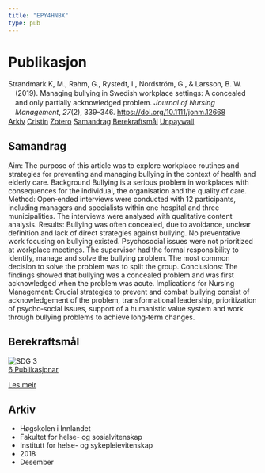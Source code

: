 ```yaml
---
title: "EPY4HNBX"
type: pub
---
```

<h1>Publikasjon</h1>
<article id="csl-bib-container-EPY4HNBX" class="csl-bib-container">
  <div class="csl-bib-body" style="line-height: 1.35; padding-left: 1em; text-indent:-1em;">
  <div class="csl-entry">Strandmark K, M., Rahm, G., Rystedt, I., Nordstr&#xF6;m, G., &amp; Larsson, B. W. (2019). Managing bullying in Swedish workplace settings: A concealed and only partially acknowledged problem. <i>Journal of Nursing Management</i>, <i>27</i>(2), 339&#x2013;346. <a href="https://doi.org/10.1111/jonm.12668">https://doi.org/10.1111/jonm.12668</a></div>
</div>
  <div class="csl-bib-buttons">
    <a href="#taxonomy-article-EPY4HNBX" class="csl-bib-button">Arkiv</a>
    <a href="https://app.cristin.no/results/show.jsf?id=1646105" alt="Cristin URL" class="csl-bib-button">Cristin</a>
    <a href="http://zotero.org/groups/5402882/items/EPY4HNBX" alt="Zotero URL" class="csl-bib-button">Zotero</a>
    <a href="#abstract-article-EPY4HNBX" class="csl-bib-button">Samandrag</a>
    <a href="#sdg-article-EPY4HNBX" class="csl-bib-button">Berekraftsmål</a>
    <a href="https://doi.org/10.1111/jonm.12668" class="csl-bib-button">Unpaywall</a>
  </div>
  <div id="csl-bib-meta-container-EPY4HNBX"></div>
</article>
<div id="csl-bib-meta-EPY4HNBX" class="csl-bib-meta">
  <article id="abstract-article-EPY4HNBX" class="abstract-article">
    <h1>Samandrag</h1>
    Aim: The purpose of this article was to explore workplace routines and strategies for preventing and managing bullying in the context of health and elderly care. Background Bullying is a serious problem in workplaces with consequences for the individual, the organisation and the quality of care. Method: Open‐ended interviews were conducted with 12 participants, including managers and specialists within one hospital and three municipalities. The interviews were analysed with qualitative content analysis. Results: Bullying was often concealed, due to avoidance, unclear definition and lack of direct strategies against bullying. No preventative work focusing on bullying existed. Psychosocial issues were not prioritized at workplace meetings. The supervisor had the formal responsibility to identify, manage and solve the bullying problem. The most common decision to solve the problem was to split the group. Conclusions: The findings showed that bullying was a concealed problem and was first acknowledged when the problem was acute. Implications for Nursing Management: Crucial strategies to prevent and combat bullying consist of acknowledgement of the problem, transformational leadership, prioritization of psycho‐social issues, support of a humanistic value system and work through bullying problems to achieve long‐term changes.
  </article>
  <article id="sdg-article-EPY4HNBX" class="sdg-article">
    <h1>Berekraftsmål</h1>
    <div class="sdg-container"><div id="sdg3" class="sdg"> <img src="{{< params subfolder >}}images/sdg/sdg03_no.png" class="image" alt="SDG 3"> <div class="sdg-overlay"> <a href="{{< params subfolder >}}no/archive/?sdg=3#archive" class="sdg-publication-count"><span>6</span> Publikasjonar</a> <p><a href="NA" class="sdg-read-more">Les meir</a></p> </div> </div></div>
  </article>
  <article id="taxonomy-article-EPY4HNBX" class="taxonomy-article">
    <h1>Arkiv</h1>
    <ul>
      <li>Høgskolen i Innlandet</li>
      <li>Fakultet for helse- og sosialvitenskap</li>
      <li>Institutt for helse- og sykepleievitenskap</li>
      <li>2018</li>
      <li>Desember</li>
    </ul>
  </article>
</div>
